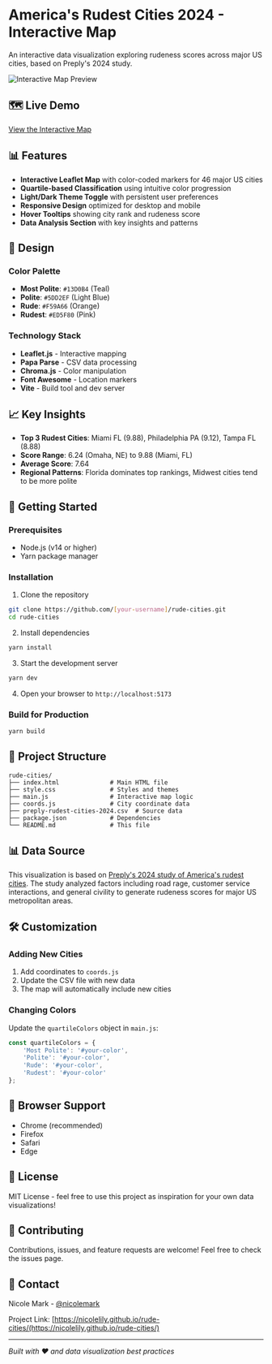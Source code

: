 # America's Rudest Cities 2024 - Interactive Map

An interactive data visualization exploring rudeness scores across major US cities, based on Preply's 2024 study.

![Interactive Map Preview](https://via.placeholder.com/800x400/13D0B4/FFFFFF?text=Interactive+Rudeness+Map)

## 🗺️ Live Demo

[View the Interactive Map](#) <!-- Update with your deployed URL -->

## 📊 Features

- **Interactive Leaflet Map** with color-coded markers for 46 major US cities
- **Quartile-based Classification** using intuitive color progression
- **Light/Dark Theme Toggle** with persistent user preferences
- **Responsive Design** optimized for desktop and mobile
- **Hover Tooltips** showing city rank and rudeness score
- **Data Analysis Section** with key insights and patterns

## 🎨 Design

### Color Palette
- **Most Polite**: `#13D0B4` (Teal)
- **Polite**: `#5DD2EF` (Light Blue)
- **Rude**: `#F59A66` (Orange)  
- **Rudest**: `#ED5F80` (Pink)

### Technology Stack
- **Leaflet.js** - Interactive mapping
- **Papa Parse** - CSV data processing
- **Chroma.js** - Color manipulation
- **Font Awesome** - Location markers
- **Vite** - Build tool and dev server

## 📈 Key Insights

- **Top 3 Rudest Cities**: Miami FL (9.88), Philadelphia PA (9.12), Tampa FL (8.88)
- **Score Range**: 6.24 (Omaha, NE) to 9.88 (Miami, FL)
- **Average Score**: 7.64
- **Regional Patterns**: Florida dominates top rankings, Midwest cities tend to be more polite

## 🚀 Getting Started

### Prerequisites
- Node.js (v14 or higher)
- Yarn package manager

### Installation

1. Clone the repository
```bash
git clone https://github.com/[your-username]/rude-cities.git
cd rude-cities
```

2. Install dependencies
```bash
yarn install
```

3. Start the development server
```bash
yarn dev
```

4. Open your browser to `http://localhost:5173`

### Build for Production

```bash
yarn build
```

## 📁 Project Structure

```
rude-cities/
├── index.html              # Main HTML file
├── style.css               # Styles and themes
├── main.js                 # Interactive map logic
├── coords.js               # City coordinate data
├── preply-rudest-cities-2024.csv  # Source data
├── package.json            # Dependencies
└── README.md               # This file
```

## 📊 Data Source

This visualization is based on [Preply's 2024 study of America's rudest cities](https://preply.com/en/blog/rudest-cities-2024/). The study analyzed factors including road rage, customer service interactions, and general civility to generate rudeness scores for major US metropolitan areas.

## 🛠️ Customization

### Adding New Cities
1. Add coordinates to `coords.js`
2. Update the CSV file with new data
3. The map will automatically include new cities

### Changing Colors
Update the `quartileColors` object in `main.js`:
```javascript
const quartileColors = {
    'Most Polite': '#your-color',
    'Polite': '#your-color',
    'Rude': '#your-color',
    'Rudest': '#your-color'
};
```

## 📱 Browser Support

- Chrome (recommended)
- Firefox
- Safari
- Edge

## 📄 License

MIT License - feel free to use this project as inspiration for your own data visualizations!

## 🤝 Contributing

Contributions, issues, and feature requests are welcome! Feel free to check the issues page.

## 📧 Contact

Nicole Mark - [@nicolemark](https://github.com/nicolelily)

Project Link: [https://nicolelily.github.io/rude-cities/(https://nicolelily.github.io/rude-cities/)

---

*Built with ❤️ and data visualization best practices*
